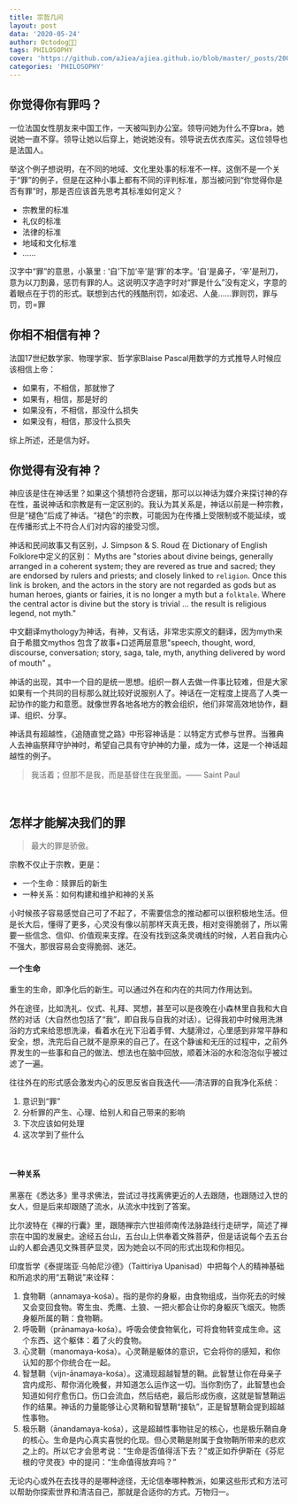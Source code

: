 ```yaml
---
title: 宗哲几问
layout: post
data: '2020-05-24'
author: Octodog🐙🐶
tags: PHILOSOPHY
cover: 'https://github.com/aJiea/ajiea.github.io/blob/master/_posts/200524/cover.PNG'
categories: 'PHILOSOPHY'
---
```


## 你觉得你有罪吗？

一位法国女性朋友来中国工作，一天被叫到办公室。领导问她为什么不穿bra，她说她一直不穿。领导让她以后穿上，她说她没有。领导说去优衣库买。这位领导也是法国人。

举这个例子想说明，在不同的地域、文化里处事的标准不一样。这倒不是一个关于“罪”的例子，但是在这种小事上都有不同的评判标准，那当被问到“你觉得你是否有罪”时，那是否应该首先思考其标准如何定义？

- 宗教里的标准
- 礼仪的标准
- 法律的标准
- 地域和文化标准
- ……

汉字中“罪”的意思，小篆里 : ‘自’下加‘辛’是‘罪’的本字。‘自’是鼻子，‘辛’是刑刀，意为以刀割鼻，惩罚有罪的人。这说明汉字造字时对“罪是什么”没有定义，字意的着眼点在于罚的形式。联想到古代的残酷刑罚，如凌迟、人彘……罪则罚，罪与罚，罚=罪
<br/>


## 你相不相信有神？

法国17世纪数学家、物理学家、哲学家Blaise Pascal用数学的方式推导人时候应该相信上帝：
- 如果有，不相信，那就惨了
- 如果有，相信，那是好的
- 如果没有，不相信，那没什么损失
- 如果没有，相信，那没什么损失

综上所述，还是信为好。
<br/>


## 你觉得有没有神？
神应该是住在神话里？如果这个猜想符合逻辑，那可以以神话为媒介来探讨神的存在性，虽说神话和宗教是有一定区别的。我认为其关系是，神话以前是一种宗教，但是“褪色”后成了神话。“褪色”的宗教，可能因为在传播上受限制或不能延续，或在传播形式上不符合人们对内容的接受习惯。

神话和民间故事又有区别，J. Simpson & S. Roud 在 Dictionary of English Folklore中定义的区别： Myths are "stories about divine beings, generally arranged in a coherent  system; they are revered as true and sacred; they are endorsed by rulers and priests; and closely linked to ``religion``. Once this link is  broken, and the actors in the story are not regarded as gods but as  human heroes, giants or fairies, it is no longer a myth but a ``folktale``.  Where the central actor is divine but the story is trivial ... the  result is religious legend, not myth."

中文翻译mythology为神话，有神，又有话，非常忠实原文的翻译，因为myth来自于希腊文mythos 包含了故事+口述两层意思"speech, thought, word, discourse, conversation; story, saga, tale, myth, anything delivered by word of mouth" 。

神话的出现，其中一个目的是统一思想。组织一群人去做一件事比较难，但是大家如果有一个共同的目标那么就比较好说服别人了。神话在一定程度上提高了人类一起协作的能力和意愿。就像世界各地各地方的教会组织，他们非常高效地协作，翻译、组织、分享。

神话具有超越性，《追随直觉之路》中形容神话是：以特定方式参与世界。当雅典人去神庙祭拜守护神时，希望自己具有守护神的力量，成为一体，这是一个神话超越性的例子。

> 我活着；但那不是我，而是基督住在我里面。—— Saint Paul

<br/>


## 怎样才能解决我们的罪

> 最大的罪是骄傲。

宗教不仅止于宗教，更是：
- 一个生命：赎罪后的新生
- 一种关系：如何构建和维护和神的关系
 

小时候孩子容易感觉自己可了不起了，不需要信念的推动都可以很积极地生活。但是长大后，懂得了更多，心灵没有像以前那样天真无畏，相对变得脆弱了，所以需要一些信念、信仰、价值观来支撑。在没有找到这条灵魂线的时候，人若自我内心不强大，那很容易会变得脆弱、迷茫。
<br/>


#### 一个生命

重生的生命，即净化后的新生。可以通过外在和内在的共同力作用达到。

外在途径，比如洗礼、仪式、礼拜、冥想，甚至可以是夜晚在小森林里自我和大自然的对话（大自然也包括了“我”，即自我与自我的对话）。记得我初中时候用洗淋浴的方式来给思想洗澡，看着水在光下沿着手臂、大腿滑过，心里感到非常平静和安全，想，洗完后自己就不是原来的自己了。在这个静谧和无压的过程中，之前外界发生的一些事和自己的做法、想法也在脑中回放，顺着沐浴的水和泡泡似乎被过滤了一遍。

往往外在的形式感会激发内心的反思反省自我迭代——清洁罪的自我净化系统：
1. 意识到“罪”
2. 分析罪的产生、心理、给别人和自己带来的影响
3. 下次应该如何处理
4. 这次学到了些什么
<br/>


#### 一种关系

黑塞在《悉达多》里寻求佛法，尝试过寻找离佛更近的人去跟随，也跟随过入世的女人，但是后来却跟随了流水，从流水中找到了答案。

比尔波特在《禅的行囊》里，跟随禅宗六世祖师南传法脉路线行走研学，简述了禅宗在中国的发展史。途经五台山，五台山上供奉着文殊菩萨，但是话说每个去五台山的人都会遇见文殊菩萨显灵，因为她会以不同的形式出现和你相见。

印度哲学《泰提瑞亚·乌帕尼沙德》（Taittiriya Upanisad）中把每个人的精神基础和所追求的用“五鞘说”来诠释：
1. 食物鞘（annamaya-kośa）。指的是你的身躯，由食物组成，当你死去的时候又会变回食物。寄生虫、秃鹰、土狼、一把火都会让你的身躯灰飞烟灭。物质身躯所属的鞘：食物鞘。
2. 呼吸鞘（prānamaya-kośa）。呼吸会使食物氧化，可将食物转变成生命。这个东西、这个躯体：着了火的食物。
3. 心灵鞘（manomaya-kośa）。心灵鞘是躯体的意识，它会将你的感知，和你认知的那个你统合在一起。
4. 智慧鞘（vijn-ānamaya-kośa）。这涌现超越智慧的鞘。此智慧让你在母亲子宫内成形、帮你消化晚餐，并知道怎么运作这一切。当你割伤了，此智慧也会知道如何疗愈伤口。伤口会流血，然后结疤，最后形成伤痕，这就是智慧鞘运作的结果。神话的力量能够让心灵鞘和智慧鞘“接轨”，正是智慧鞘会提到超越性事物。
5. 极乐鞘（ānandamaya-kośa），这是超越性事物驻足的核心，也是极乐鞘自身的核心。生命是内心真实喜悦的化现。但心灵鞘是附属于食物鞘所带来的悲欢之上的。所以它才会思考说：“生命是否值得活下去？”或正如乔伊斯在《芬尼根的守灵夜》中的提问：“生命值得放弃吗？”

无论内心或外在去找寻的是哪种途径，无论信奉哪种教派，如果这些形式和方法可以帮助你探索世界和清洁自己，那就是合适你的方式。万物归一。